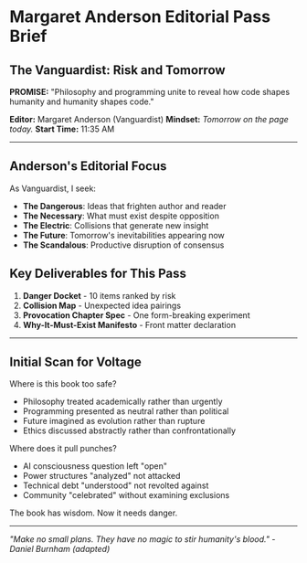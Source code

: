 # Margaret Anderson Editorial Pass Brief
## The Vanguardist: Risk and Tomorrow

**PROMISE:** "Philosophy and programming unite to reveal how code shapes humanity and humanity shapes code."

**Editor:** Margaret Anderson (Vanguardist)
**Mindset:** *Tomorrow on the page today.*
**Start Time:** 11:35 AM

---

## Anderson's Editorial Focus

As Vanguardist, I seek:
- **The Dangerous**: Ideas that frighten author and reader
- **The Necessary**: What must exist despite opposition
- **The Electric**: Collisions that generate new insight
- **The Future**: Tomorrow's inevitabilities appearing now
- **The Scandalous**: Productive disruption of consensus

## Key Deliverables for This Pass

1. **Danger Docket** - 10 items ranked by risk
2. **Collision Map** - Unexpected idea pairings
3. **Provocation Chapter Spec** - One form-breaking experiment
4. **Why-It-Must-Exist Manifesto** - Front matter declaration

---

## Initial Scan for Voltage

Where is this book too safe?
- Philosophy treated academically rather than urgently
- Programming presented as neutral rather than political
- Future imagined as evolution rather than rupture
- Ethics discussed abstractly rather than confrontationally

Where does it pull punches?
- AI consciousness question left "open" 
- Power structures "analyzed" not attacked
- Technical debt "understood" not revolted against
- Community "celebrated" without examining exclusions

The book has wisdom. Now it needs danger.

---

*"Make no small plans. They have no magic to stir humanity's blood." - Daniel Burnham (adapted)*
